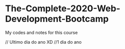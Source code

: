 # The-Complete-2020-Web-Development-Bootcamp
My codes and notes for this course

// Ultimo dia do ano XD
//1 dia do ano
